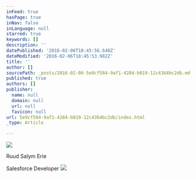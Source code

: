 ```yaml
---
inFeed: true
hasPage: true
inNav: false
inLanguage: null
starred: true
keywords: []
description: ''
datePublished: '2016-02-06T18:45:56.648Z'
dateModified: '2016-02-06T18:45:53.982Z'
title: ''
author: []
sourcePath: _posts/2016-02-06-5e9cf584-9af1-4284-b019-12c4364bc2db.md
published: true
authors: []
publisher:
  name: null
  domain: null
  url: null
  favicon: null
url: 5e9cf584-9af1-4284-b019-12c4364bc2db/index.html
_type: Article

---
```

![](https://the-grid-user-content.s3-us-west-2.amazonaws.com/c9b70b91-86d0-4ef5-b502-29d050a1494b.jpg)

Ruud Salym Erie

Salesforce Developer
![](https://the-grid-user-content.s3-us-west-2.amazonaws.com/66042237-3a45-49d4-ae1f-e66461469ef7.png)